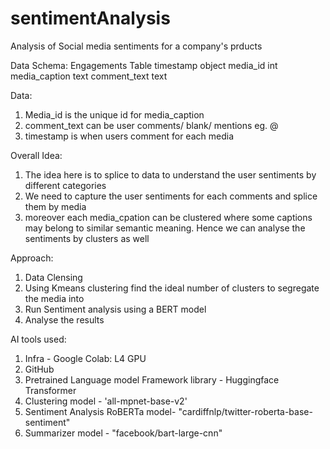 # sentimentAnalysis
Analysis of Social media sentiments for a company's prducts

Data Schema:
Engagements Table
timestamp object
media_id int
media_caption text
comment_text text

Data:
1. Media_id is the unique id for media_caption
2. comment_text can be user comments/ blank/ mentions eg. @<mentions>
3. timestamp is when users comment for each media

Overall Idea:
1. The idea here is to splice to data to understand the user sentiments by different categories
2. We need to capture the user sentiments for each comments and splice them by media
3. moreover each media_cpation can be clustered where some captions may belong to similar semantic meaning. Hence we can analyse the sentiments by clusters as well

Approach:
1. Data Clensing
2. Using Kmeans clustering find the ideal number of clusters to segregate the media into
3. Run Sentiment analysis using a BERT model
4. Analyse the results

AI tools used:
1. Infra - Google Colab: L4 GPU
2. GitHub
3. Pretrained Language model Framework library - Huggingface Transformer
4. Clustering model - 'all-mpnet-base-v2'
5. Sentiment Analysis RoBERTa model- "cardiffnlp/twitter-roberta-base-sentiment"
6. Summarizer model - "facebook/bart-large-cnn"
